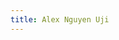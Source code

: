 ```yaml
---
title: Alex Nguyen Uji
---
```


<script src="../../_scripts/orgchart.js"></script>

<div style="width:100%; height:700px;" id="tree"></div>

<script>
    var chart = new OrgChart(document.getElementById("tree"), {
    nodeMouseClick: OrgChart.action.none,
    template: "rony",
    enableSearch: false,
    mouseScrool: OrgChart.action.none,
    nodeBinding: {
        field_0: "name",
        field_1: "numbernick",
        field_2: "class",
        img_0: "img"
    },
    nodes: [
        { id: 1, name: "Alex Nguyen", numbernick: "#5 \"\Rule 34\"\ ", class: "Charter Class \|\ SP20", img: "../../images/bros/5anguyen.png" },
        { id: 2, pid: 1, name: "Gill Im", numbernick: "#17 \"\KILLUΛ\"\ ", class: "Alpha Class \|\ SP21", img: "../../images/bros/17gim.png" },        
        { id: 3, pid: 1, name: "Sam Zhang", numbernick: "#27 \"\MIRΛI\"\ ", class: "Gamma Class \|\ SP22", img: "https://cdn.balkan.app/shared/empty-img-white.svg" },
        { id: 4, pid: 1, name: "Yury Pozdneev", numbernick: "#29 \"\ODM\"\ ", class: "Gamma Class \|\ SP22", img: "https://cdn.balkan.app/shared/empty-img-white.svg" },
        { id: 5, pid: 4, name: "Junho Choi", numbernick: "#33 \"\MΛLPHON\"\ ", class: "Delta Class \|\ SP23", img: "https://cdn.balkan.app/shared/empty-img-white.svg" },
        { id: 6, pid: 3, name: "Jerry Meng", numbernick: "#41 \"\JOΛT\"\ ", class: "Delta Class \|\ SP23", img: "https://cdn.balkan.app/shared/empty-img-white.svg" },
    ]
});
</script>